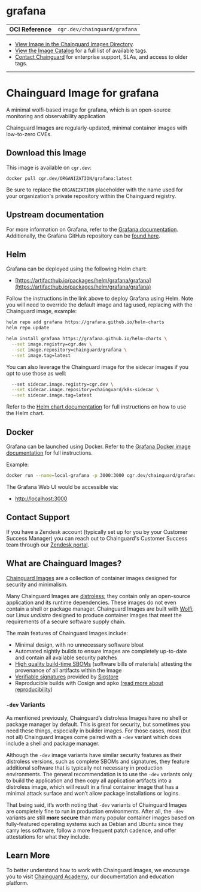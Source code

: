 <!--monopod:start-->
# grafana
| | |
| - | - |
| **OCI Reference** | `cgr.dev/chainguard/grafana` |


* [View Image in the Chainguard Images Directory](https://images.chainguard.dev/directory/image/grafana/overview).
* [View the Image Catalog](https://console.chainguard.dev/images/catalog) for a full list of available tags.
* [Contact Chainguard](https://www.chainguard.dev/chainguard-images) for enterprise support, SLAs, and access to older tags.

---
<!--monopod:end-->

<!--overview:start-->
# Chainguard Image for grafana

A minimal wolfi-based image for grafana, which is an open-source monitoring and observability application

Chainguard Images are regularly-updated, minimal container images with low-to-zero CVEs.
<!--overview:end-->

<!--getting:start-->
## Download this Image
This image is available on `cgr.dev`:

```
docker pull cgr.dev/ORGANIZATION/grafana:latest
```

Be sure to replace the `ORGANIZATION` placeholder with the name used for your organization's private repository within the Chainguard registry.
<!--getting:end-->

<!--body:start-->
## Upstream documentation
For more information on Grafana, refer to the [Grafana documentation](https://grafana.com/docs/).
Additionally, the Grafana GitHub repository can be [found here](https://github.com/grafana/grafana).

## Helm
Grafana can be deployed using the following Helm chart:
- [https://artifacthub.io/packages/helm/grafana/grafana](https://artifacthub.io/packages/helm/grafana/grafana)

Follow the instructions in the link above to deploy Grafana using Helm. Note you
will need to override the default image and tag used, replacing with the
Chainguard image, example:

```bash
helm repo add grafana https://grafana.github.io/helm-charts
helm repo update

helm install grafana https://grafana.github.io/helm-charts \
  --set image.registry=cgr.dev \
  --set image.repository=chainguard/grafana \
  --set image.tag=latest
```

You can also leverage the Chainguard image for the sidecar images if you opt to use those as well:

```bash
  --set sidecar.image.registry=cgr.dev \
  --set sidecar.image.repository=chainguard/k8s-sidecar \
  --set sidecar.image.tag=latest
```

Refer to the [Helm chart documentation](https://artifacthub.io/packages/helm/grafana/grafana)
for full instructions on how to use the Helm chart.

## Docker
Grafana can be launched using Docker. Refer to the
[Grafana Docker image documentation](https://grafana.com/docs/grafana/latest/setup-grafana/installation/docker)
for full instructions.

Example:

```bash
docker run --name=local-grafana -p 3000:3000 cgr.dev/chainguard/grafana:latest
```

The Grafana Web UI would be accessible via:
- [http://localhost:3000](http://localhost:3000)
<!--body:end-->

## Contact Support

If you have a Zendesk account (typically set up for you by your Customer Success Manager) you can reach out to Chainguard's Customer Success team through our [Zendesk portal](https://support.chainguard.dev/hc/en-us).

## What are Chainguard Images?

[Chainguard Images](https://www.chainguard.dev/chainguard-images?utm_source=readmes) are a collection of container images designed for security and minimalism.

Many Chainguard Images are [distroless](https://edu.chainguard.dev/chainguard/chainguard-images/getting-started-distroless/); they contain only an open-source application and its runtime dependencies. These images do not even contain a shell or package manager. Chainguard Images are built with [Wolfi](https://edu.chainguard.dev/open-source/wolfi/overview), our Linux _undistro_ designed to produce container images that meet the requirements of a secure software supply chain.

The main features of Chainguard Images include:

* Minimal design, with no unnecessary software bloat
* Automated nightly builds to ensure Images are completely up-to-date and contain all available security patches
* [High quality build-time SBOMs](https://edu.chainguard.dev/chainguard/chainguard-images/working-with-images/retrieve-image-sboms/) (software bills of materials) attesting the provenance of all artifacts within the Image
* [Verifiable signatures](https://edu.chainguard.dev/chainguard/chainguard-images/working-with-images/retrieve-image-sboms/) provided by [Sigstore](https://edu.chainguard.dev/open-source/sigstore/cosign/an-introduction-to-cosign/)
* Reproducible builds with Cosign and apko ([read more about reproducibility](https://www.chainguard.dev/unchained/reproducing-chainguards-reproducible-image-builds))

### `-dev` Variants

As mentioned previously, Chainguard’s distroless Images have no shell or package manager by default. This is great for security, but sometimes you need these things, especially in builder images. For those cases, most (but not all) Chainguard Images come paired with a `-dev` variant which does include a shell and package manager.

Although the `-dev` image variants have similar security features as their distroless versions, such as complete SBOMs and signatures, they feature additional software that is typically not necessary in production environments. The general recommendation is to use the `-dev` variants only to build the application and then copy all application artifacts into a distroless image, which will result in a final container image that has a minimal attack surface and won’t allow package installations or logins.

That being said, it’s worth noting that `-dev` variants of Chainguard Images are completely fine to run in production environments. After all, the `-dev` variants are still **more secure** than many popular container images based on fully-featured operating systems such as Debian and Ubuntu since they carry less software, follow a more frequent patch cadence, and offer attestations for what they include.

## Learn More

To better understand how to work with Chainguard Images, we encourage you to visit [Chainguard Academy](https://edu.chainguard.dev/), our documentation and education platform.